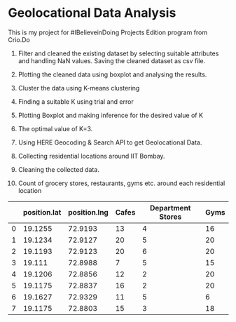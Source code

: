 # Geolocational Data Analysis

This is my project for #IBelieveinDoing Projects Edition program from Crio.Do

1) Filter and cleaned the existing dataset by selecting suitable attributes and handling NaN values. Saving the cleaned dataset as csv file.
   
2) Plotting the cleaned data using boxplot and analysing the results.

3) Cluster the data using K-means clustering

4) Finding a suitable K using trial and error

5) Plotting Boxplot and making inference for the desired value of K

6) The optimal value of K=3.

7) Using  HERE Geocoding & Search API to get Geolocational Data.

8) Collecting residential locations around IIT Bombay.

9) Cleaning the collected data.

10) Count of grocery stores, restaurants, gyms etc. around each residential location
   
|    |   position.lat |   position.lng |   Cafes |   Department Stores |   Gyms |
|----|----------------|----------------|---------|---------------------|--------|
|  0 |        19.1255 |        72.9193 |      13 |                   4 |     16 |
|  1 |        19.1234 |        72.9127 |      20 |                   5 |     20 |
|  2 |        19.1193 |        72.9123 |      20 |                   6 |     20 |
|  3 |        19.111  |        72.8988 |       7 |                   5 |     15 |
|  4 |        19.1206 |        72.8856 |      12 |                   2 |     20 |
|  5 |        19.1175 |        72.8837 |      16 |                   2 |     20 |
|  6 |        19.1627 |        72.9329 |      11 |                   5 |      6 |
|  7 |        19.1175 |        72.8803 |      15 |                   3 |     18 |

